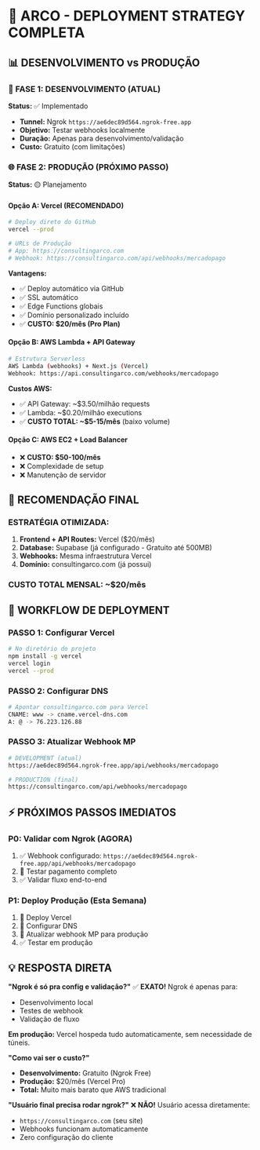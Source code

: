 # 🚀 ARCO - DEPLOYMENT STRATEGY COMPLETA

## 📊 DESENVOLVIMENTO vs PRODUÇÃO

### 🔧 FASE 1: DESENVOLVIMENTO (ATUAL)
**Status:** ✅ Implementado
- **Tunnel:** Ngrok `https://ae6dec89d564.ngrok-free.app`
- **Objetivo:** Testar webhooks localmente
- **Duração:** Apenas para desenvolvimento/validação
- **Custo:** Gratuito (com limitações)

### 🌐 FASE 2: PRODUÇÃO (PRÓXIMO PASSO)
**Status:** 🟡 Planejamento

#### **Opção A: Vercel (RECOMENDADO)**
```bash
# Deploy direto do GitHub
vercel --prod

# URLs de Produção
# App: https://consultingarco.com
# Webhook: https://consultingarco.com/api/webhooks/mercadopago
```

**Vantagens:**
- ✅ Deploy automático via GitHub
- ✅ SSL automático
- ✅ Edge Functions globais
- ✅ Domínio personalizado incluído
- ✅ **CUSTO: $20/mês (Pro Plan)**

#### **Opção B: AWS Lambda + API Gateway**
```bash
# Estrutura Serverless
AWS Lambda (webhooks) + Next.js (Vercel)
Webhook: https://api.consultingarco.com/webhooks/mercadopago
```

**Custos AWS:**
- ✅ API Gateway: ~$3.50/milhão requests
- ✅ Lambda: ~$0.20/milhão executions
- ✅ **CUSTO TOTAL: ~$5-15/mês** (baixo volume)

#### **Opção C: AWS EC2 + Load Balancer**
- ❌ **CUSTO: $50-100/mês**
- ❌ Complexidade de setup
- ❌ Manutenção de servidor

## 🎯 RECOMENDAÇÃO FINAL

### **ESTRATÉGIA OTIMIZADA:**
1. **Frontend + API Routes:** Vercel ($20/mês)
2. **Database:** Supabase (já configurado - Gratuito até 500MB)
3. **Webhooks:** Mesma infraestrutura Vercel
4. **Domínio:** consultingarco.com (já possui)

### **CUSTO TOTAL MENSAL:** ~$20/mês

## 🔄 WORKFLOW DE DEPLOYMENT

### **PASSO 1: Configurar Vercel**
```bash
# No diretório do projeto
npm install -g vercel
vercel login
vercel --prod
```

### **PASSO 2: Configurar DNS**
```bash
# Apontar consultingarco.com para Vercel
CNAME: www -> cname.vercel-dns.com
A: @ -> 76.223.126.88
```

### **PASSO 3: Atualizar Webhook MP**
```bash
# DEVELOPMENT (atual)
https://ae6dec89d564.ngrok-free.app/api/webhooks/mercadopago

# PRODUCTION (final)  
https://consultingarco.com/api/webhooks/mercadopago
```

## ⚡ PRÓXIMOS PASSOS IMEDIATOS

### **P0: Validar com Ngrok (AGORA)**
1. ✅ Webhook configurado: `https://ae6dec89d564.ngrok-free.app/api/webhooks/mercadopago`
2. 🔄 Testar pagamento completo
3. ✅ Validar fluxo end-to-end

### **P1: Deploy Produção (Esta Semana)**
1. 🚀 Deploy Vercel
2. 🔧 Configurar DNS
3. 📝 Atualizar webhook MP para produção
4. ✅ Testar em produção

## 💡 RESPOSTA DIRETA

**"Ngrok é só pra config e validação?"**
✅ **EXATO!** Ngrok é apenas para:
- Desenvolvimento local
- Testes de webhook
- Validação de fluxo

**Em produção:** Vercel hospeda tudo automaticamente, sem necessidade de túneis.

**"Como vai ser o custo?"**
- **Desenvolvimento:** Gratuito (Ngrok Free)
- **Produção:** $20/mês (Vercel Pro)
- **Total:** Muito mais barato que AWS tradicional

**"Usuário final precisa rodar ngrok?"**
❌ **NÃO!** Usuário acessa diretamente:
- `https://consultingarco.com` (seu site)
- Webhooks funcionam automaticamente
- Zero configuração do cliente